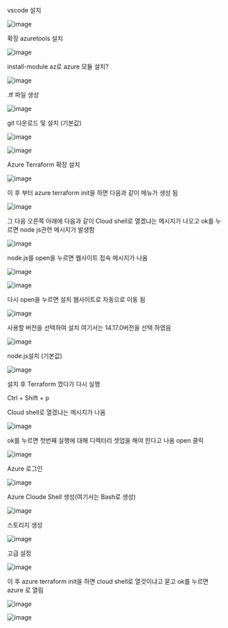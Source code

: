 vscode 설치

![image](https://user-images.githubusercontent.com/85273192/121110586-7d47f380-c848-11eb-825c-65919bc7691b.png)

확장  azuretools 설치

![image](https://user-images.githubusercontent.com/85273192/121110601-833dd480-c848-11eb-9dcf-ea0b2461d613.png)

install-module az로 azure 모듈 설치?

![image](https://user-images.githubusercontent.com/85273192/121110611-8769f200-c848-11eb-97f7-69176117866e.png)

.tf 파일 생성

![image](https://user-images.githubusercontent.com/85273192/121110627-90f35a00-c848-11eb-94c9-7fff7e8e6565.png)

git 다운로드 및 설치 (기본값)

![image](https://user-images.githubusercontent.com/85273192/121153223-d6cc1480-c880-11eb-9d29-26af876b0a9c.png)

![image](https://user-images.githubusercontent.com/85273192/121153355-f2cfb600-c880-11eb-92c2-99e07c14bab7.png)

Azure Terraform 확장 설치

![image](https://user-images.githubusercontent.com/85273192/121155888-29a6cb80-c883-11eb-9dff-7f5ec84ab1f2.png)

이 후 부터 azure terraform init을 하면 다음과 같이 메뉴가 생성 됨

![image](https://user-images.githubusercontent.com/85273192/121156016-4d6a1180-c883-11eb-8589-d97293f0d58c.png)

그 다음 오른쪽 아래에 다음과 같이 Cloud shell로 열겠냐는 메시지가 나오고 ok를 누르면 node js관련 메시지가 발생함

![image](https://user-images.githubusercontent.com/85273192/121156181-712d5780-c883-11eb-8ee7-e18d97dc79ee.png)

node.js를 open을 누르면 웹사이트 접속 메시지가 나옴

![image](https://user-images.githubusercontent.com/85273192/121156543-be112e00-c883-11eb-8e4d-28a276cdb557.png)

![image](https://user-images.githubusercontent.com/85273192/121156564-c23d4b80-c883-11eb-9815-d171e3d9c385.png)

다시 open을 누르면 설치 웹사이트로 자동으로 이동 됨

![image](https://user-images.githubusercontent.com/85273192/121156614-cec1a400-c883-11eb-9d35-99a3c21ce09c.png)

사용할 버전을 선택하여 설치 여기서는 14.17.0버전을 선택 하였음

![image](https://user-images.githubusercontent.com/85273192/121156672-dc772980-c883-11eb-8b32-4ba21dad2dd0.png)

node.js설치 (기본값)

![image](https://user-images.githubusercontent.com/85273192/121156710-e8fb8200-c883-11eb-9bbe-0cf5ce087bd6.png)

설치 후 Terraform 껐다가 다시 실행 

Ctrl + Shift + p

Cloud shell로 열겠냐는 메시지가 나옴

![image](https://user-images.githubusercontent.com/85273192/121157751-c61d9d80-c884-11eb-86de-a326a1ffe464.png)

ok를 누르면 첫번째 실행에 대해 디렉터리 셋업을 해야 한다고 나옴 open 클릭

![image](https://user-images.githubusercontent.com/85273192/121157887-e64d5c80-c884-11eb-93d3-d3a7cda9c631.png)

Azure 로그인

![image](https://user-images.githubusercontent.com/85273192/121157925-eea59780-c884-11eb-8906-69def1093f8f.png)

Azure Cloude Shell 생성(여기서는 Bash로 생성)

![image](https://user-images.githubusercontent.com/85273192/121158049-05e48500-c885-11eb-8a9d-64b4a89aa8cf.png)

스토리지 생성

![image](https://user-images.githubusercontent.com/85273192/121158123-14cb3780-c885-11eb-8612-0cc8866cf303.png)

고급 설정

![image](https://user-images.githubusercontent.com/85273192/121158293-375d5080-c885-11eb-9a76-afc5bc194ba1.png)

이 후 azure terraform init을 하면 cloud shell로 열것이냐고 묻고 ok를 누르면 azure 로 열림

![image](https://user-images.githubusercontent.com/85273192/121158607-75f30b00-c885-11eb-9803-031777d0348e.png)

![image](https://user-images.githubusercontent.com/85273192/121159463-2bbe5980-c886-11eb-98dd-14967af36377.png)





